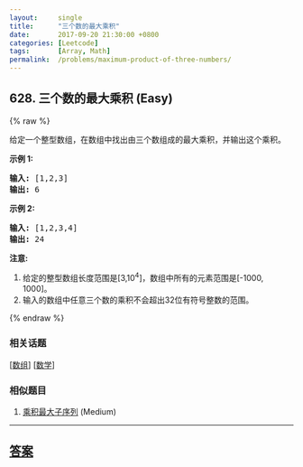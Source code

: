 ```yaml
---
layout:     single
title:      "三个数的最大乘积"
date:       2017-09-20 21:30:00 +0800
categories: [Leetcode]
tags:       [Array, Math]
permalink:  /problems/maximum-product-of-three-numbers/
---
```


## 628. 三个数的最大乘积 (Easy)

{% raw %}

<p>给定一个整型数组，在数组中找出由三个数组成的最大乘积，并输出这个乘积。</p>

<p><strong>示例 1:</strong></p>

<pre>
<strong>输入:</strong> [1,2,3]
<strong>输出:</strong> 6
</pre>

<p><strong>示例 2:</strong></p>

<pre>
<strong>输入:</strong> [1,2,3,4]
<strong>输出:</strong> 24
</pre>

<p><strong>注意:</strong></p>

<ol>
	<li>给定的整型数组长度范围是[3,10<sup>4</sup>]，数组中所有的元素范围是[-1000, 1000]。</li>
	<li>输入的数组中任意三个数的乘积不会超出32位有符号整数的范围。</li>
</ol>

{% endraw %}

### 相关话题
  [[数组](https://github.com/openset/leetcode/tree/master/tag/array/README.md)]
  [[数学](https://github.com/openset/leetcode/tree/master/tag/math/README.md)]

### 相似题目
  1. [乘积最大子序列](/problems/maximum-product-subarray) (Medium)

---

## [答案](https://github.com/openset/leetcode/tree/master/problems/maximum-product-of-three-numbers)
